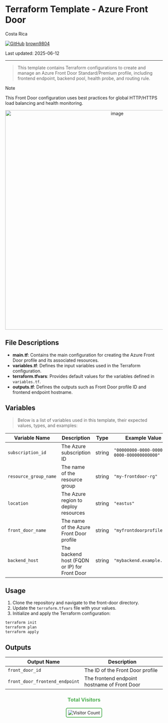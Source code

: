 # Terraform Template - Azure Front Door

Costa Rica

[![GitHub](https://img.shields.io/badge/--181717?logo=github&logoColor=ffffff)](https://github.com/)
[brown9804](https://github.com/brown9804)

Last updated: 2025-06-12

----------

> This template contains Terraform configurations to create and manage an Azure Front Door Standard/Premium profile, including frontend endpoint, backend pool, health probe, and routing rule.

> [!NOTE]
> This Front Door configuration uses best practices for global HTTP/HTTPS load balancing and health monitoring.

<p align="center">
    <img width="700" alt="image" src="https://github.com/user-attachments/assets/2571f8a5-a5d3-4785-9b50-71275a31ab77">
</p>

## File Descriptions

- **main.tf**: Contains the main configuration for creating the Azure Front Door profile and its associated resources.
- **variables.tf**: Defines the input variables used in the Terraform configuration.
- **terraform.tfvars**: Provides default values for the variables defined in `variables.tf`.
- **outputs.tf**: Defines the outputs such as Front Door profile ID and frontend endpoint hostname.

## Variables

> Below is a list of variables used in this template, their expected values, types, and examples:

| Variable Name         | Description                                      | Type   | Example Value                |
|---------------------- |--------------------------------------------------|--------|-----------------------------|
| `subscription_id`     | The Azure subscription ID                        | string | `"00000000-0000-0000-0000-000000000000"` |
| `resource_group_name` | The name of the resource group                   | string | `"my-frontdoor-rg"`         |
| `location`            | The Azure region to deploy resources             | string | `"eastus"`                  |
| `front_door_name`     | The name of the Azure Front Door profile         | string | `"myfrontdoorprofile"`      |
| `backend_host`        | The backend host (FQDN or IP) for Front Door     | string | `"mybackend.example.com"`   |

## Usage

1. Clone the repository and navigate to the front-door directory.
2. Update the `terraform.tfvars` file with your values.
3. Initialize and apply the Terraform configuration:

```bash
terraform init
terraform plan
terraform apply
```

## Outputs

| Output Name                  | Description                                 |
|------------------------------|---------------------------------------------|
| `front_door_id`              | The ID of the Front Door profile            |
| `front_door_frontend_endpoint` | The frontend endpoint hostname of Front Door |

<div align="center">
  <h3 style="color: #4CAF50;">Total Visitors</h3>
  <img src="https://profile-counter.glitch.me/brown9804/count.svg" alt="Visitor Count" style="border: 2px solid #4CAF50; border-radius: 5px; padding: 5px;"/>
</div>
